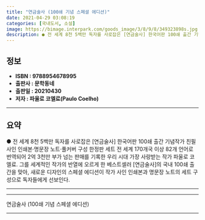 ```yaml
---
title: "연금술사 (100쇄 기념 스페셜 에디션)"
date: 2021-04-29 03:08:19
categories: [국내도서, 소설]
image: https://bimage.interpark.com/goods_image/3/8/9/8/349323898s.jpg
description: ● 전 세계 8천 5백만 독자를 사로잡은 [연금술사] 한국어판 100쇄 출간 기념작가 친필 사인 인쇄본·명문장 노트·풀커버 구성 한정판 세트 전 세계 170개국 이상 82개 언어로 번역되어 2억 3천만 부가 넘는 판매를 기록한 우리 시대 가장 사랑받는 작가 파울로 코엘료. 그를 세계적
---
```


## **정보**

- **ISBN : 9788954678995**
- **출판사 : 문학동네**
- **출판일 : 20210430**
- **저자 : 파울로 코엘료(Paulo Coelho)**

------



## **요약**

●  전 세계 8천 5백만 독자를 사로잡은 [연금술사] 한국어판 100쇄 출간 기념작가 친필 사인 인쇄본·명문장 노트·풀커버 구성 한정판 세트 전 세계 170개국 이상 82개 언어로 번역되어 2억 3천만 부가 넘는 판매를 기록한 우리 시대 가장 사랑받는 작가 파울로 코엘료. 그를 세계적인 작가의 반열에 오르게 한 베스트셀러 [연금술사]의 국내 100쇄 출간을 맞아, 새로운 디자인의 스페셜 에디션이 작가 사인 인쇄본과 명문장 노트의 세트 구성으로 독자들에게 선보인다.

------



------


연금술사 (100쇄 기념 스페셜 에디션) 

------


